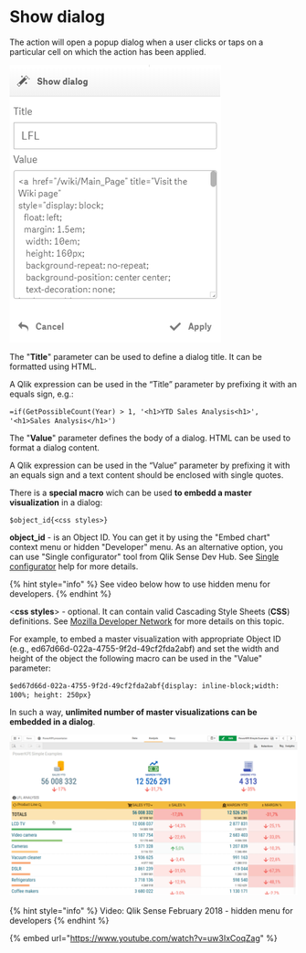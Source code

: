 # Show dialog

The action will open a popup dialog when a user clicks or taps on a particular cell on which the action has been applied.

![](../.gitbook/assets/showdialog.png)

The "**Title**" parameter can be used to define a dialog title. It can be formatted using HTML.

A Qlik expression can be used in the “Title” parameter by prefixing it with an equals sign, e.g.:

```text
=if(GetPossibleCount(Year) > 1, '<h1>YTD Sales Analysis<h1>', '<h1>Sales Analysis</h1>')
```

The "**Value**" parameter defines the body of a dialog. HTML can be used to format a dialog content.

A Qlik expression can be used in the “Value” parameter by prefixing it with an equals sign and a text content should be enclosed with single quotes.



There is a **special macro** wich can be used **to embedd a master visualization** in a dialog:

```text
$object_id{<css styles>}
```

 **object\_id** - is an Object ID. You can get it by using the "Embed chart" context menu or hidden "Developer" menu. As an alternative option, you can use "Single configurator" tool from Qlik Sense Dev Hub. See [Single configurator](https://help.qlik.com/en-US/sense-developer/Subsystems/Dev-Hub/Content/Sense_Dev-Hub/SingleConfigurator/dev-hub-single-configurator.htm) help for more details.

{% hint style="info" %}
See video below how to use hidden menu for developers.
{% endhint %}

&lt;**css styles**&gt; - optional. It can contain valid Cascading Style Sheets \(**CSS**\) definitions. See [Mozilla Developer Network](https://developer.mozilla.org/docs/Web/CSS) for more details on this topic. 

For example, to embed a master visualization with appropriate Object ID \(e.g., ed67d66d-022a-4755-9f2d-49cf2fda2abf\)  and set the width and height of the object the following macro can be used in the "Value" parameter:

```text
$ed67d66d-022a-4755-9f2d-49cf2fda2abf{display: inline-block;width: 100%; height: 250px}
```

In such a way, **unlimited number of master visualizations can be embedded in a dialog**. 

![](../.gitbook/assets/2019-04-24_12-40-23.gif)



{% hint style="info" %}
Video: Qlik Sense February 2018 - hidden menu for developers
{% endhint %}

{% embed url="https://www.youtube.com/watch?v=uw3IxCoqZag" %}



